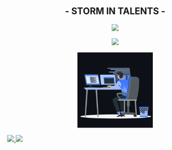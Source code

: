 <h2 align="center">- STORM IN TALENTS -</h2>
<p  align="center">
<img src="https://user-images.githubusercontent.com/73097560/115834477-dbab4500-a447-11eb-908a-139a6edaec5c.gif">             
</p>

<p align="center">
<img src="https://readme-typing-svg.herokuapp.com?font=Architects+Daughter&center=true&vCenter=true&duration=3000&color=%2338C2FF&size=40&height=200&width=800&lines=Born+With+the+talent+of+programming;Great+sense+with+team+spirit;Those+are+all+you+will+be+tasted">
</p>

<p align="center"><img src="animation.gif" width="35%"></p>

<p align="left">
  <a href="https://lia0wang.dev/">
  <img width="49.5%" src="https://github-readme-stats.vercel.app/api?username=StormyTalents&show_icons=true&theme=blueberry&hide_border=true" />
    <img width="49.5%" src="https://github-readme-streak-stats.herokuapp.com/?user=StormyTalents&theme=blueberry&hide_border=true" />
  </a>
</p>
